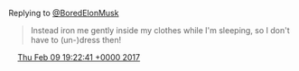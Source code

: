 Replying to [@BoredElonMusk](https://twitter.com/BoredElonMusk/status/829360675986169856)

> Instead iron me gently inside my clothes while I'm sleeping, so I don't have to \(un\-\)dress then\!

<img src="../../media/tweet.ico" width="12" /> [Thu Feb 09 19:22:41 +0000 2017](https://twitter.com/DromerDenker/status/829772528939843584)